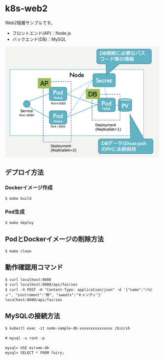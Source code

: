 # k8s-web2

Web2階層サンプルです。

* フロントエンド(AP)：Node.js
* バックエンド(DB)：MySQL

![外観](./docs/images/overview.png)

## デプロイ方法
### Dockerイメージ作成
```
$ make build
```
### Pod生成
```
$ make deploy
```
## PodとDockerイメージの削除方法
```
$ make clean
```

## 動作確認用コマンド

```
$ curl localhost:8080
$ curl localhost:8080/api/fairies
$ curl -X POST -H "Content-Type: application/json" -d '{"name":"パピィ", "instrument":"鈴", "sweets":"キャンディ"}' localhost:8080/api/fairies
```

## MySQLの接続方法

```
$ kubectl exec -it node-sample-db-xxxxxxxxxxxxxxx /bin/sh

# mysql -u root -p

mysql> USE mirumo-db
mysql> SELECT * FROM fairy;
```
